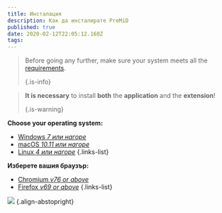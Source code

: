 ```yaml
---
title: Инсталация
description: Как да инсталирате PreMiD
published: true
date: 2020-02-12T22:05:12.168Z
tags:
---
```


> Before going any further, make sure your system meets all the [requirements](/install/requirements). 
> 
> {.is-info}

> **It is necessary** to install **both** the **application** and the **extension**! 
> 
> {.is-warning}

**Choose your operating system:**
- [Windows *7 или нагоре*](/install/windows)
- [macOS *10.11 или нагоре*](/install/macos)
- [Linux *4 или нагоре*](/install/linux)
{.links-list}

**Изберете вашия браузър:**
- [Chromium *v76 or above*](/install/chromium)
- [Firefox *v69 or above*](/install/firefox)
{.links-list}

![](https://a.icons8.com/ajlQdsfa/FZhYWV/svg.svg) {.align-abstopright}